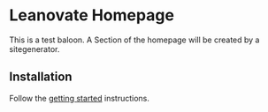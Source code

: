 # Leanovate Homepage

This is a test baloon. A Section of the homepage will be created by a sitegenerator.



## Installation

Follow the [getting started](https://www.11ty.dev/docs/getting-started/) instructions.